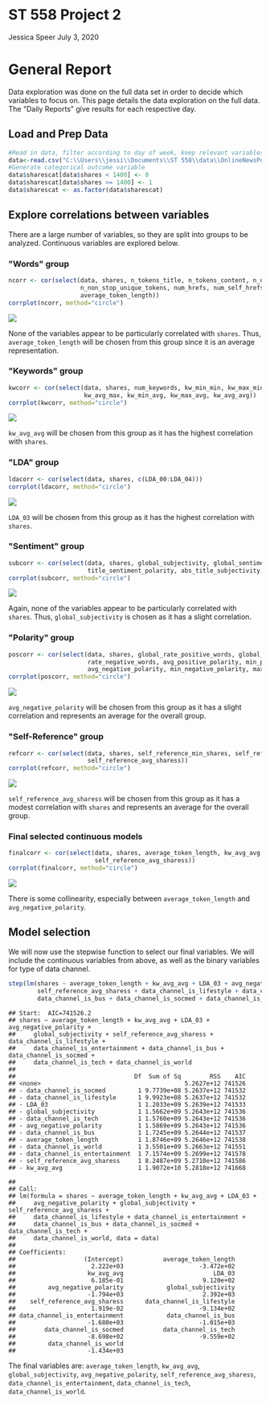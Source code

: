 ST 558 Project 2
================
Jessica Speer
July 3, 2020

General Report
==============

Data exploration was done on the full data set in order to decide which variables to focus on. This page details the data exploration on the full data. The "Daily Reports" give results for each respective day.

Load and Prep Data
------------------

``` r
#Read in data, filter according to day of week, keep relevant variables
data<-read.csv("C:\\Users\\jessi\\Documents\\ST 558\\data\\OnlineNewsPopularity.csv", header=T)
#Generate categorical outcome variable
data$sharescat[data$shares < 1400] <- 0
data$sharescat[data$shares >= 1400] <- 1
data$sharescat <- as.factor(data$sharescat)
```

Explore correlations between variables
--------------------------------------

There are a large number of variables, so they are split into groups to be analyzed. Continuous variables are explored below.

### "Words" group

``` r
ncorr <- cor(select(data, shares, n_tokens_title, n_tokens_content, n_unique_tokens, n_non_stop_words,
                    n_non_stop_unique_tokens, num_hrefs, num_self_hrefs, num_imgs, num_videos, 
                    average_token_length))
corrplot(ncorr, method="circle")
```

![](st558proj2_files/figure-markdown_github/unnamed-chunk-2-1.png)

None of the variables appear to be particularly correlated with `shares`. Thus, `average_token_length` will be chosen from this group since it is an average representation.

### "Keywords" group

``` r
kwcorr <- cor(select(data, shares, num_keywords, kw_min_min, kw_max_min, kw_avg_min, kw_min_max, kw_max_max, 
                     kw_avg_max, kw_min_avg, kw_max_avg, kw_avg_avg))
corrplot(kwcorr, method="circle")
```

![](st558proj2_files/figure-markdown_github/unnamed-chunk-3-1.png)

`kw_avg_avg` will be chosen from this group as it has the highest correlation with `shares`.

### "LDA" group

``` r
ldacorr <- cor(select(data, shares, c(LDA_00:LDA_04)))
corrplot(ldacorr, method="circle")
```

![](st558proj2_files/figure-markdown_github/unnamed-chunk-4-1.png)

`LDA_03` will be chosen from this group as it has the highest correlation with `shares`.

### "Sentiment" group

``` r
subcorr <- cor(select(data, shares, global_subjectivity, global_sentiment_polarity, title_subjectivity,
                      title_sentiment_polarity, abs_title_subjectivity, abs_title_sentiment_polarity))
corrplot(subcorr, method="circle")
```

![](st558proj2_files/figure-markdown_github/unnamed-chunk-5-1.png)

Again, none of the variables appear to be particularly correlated with `shares`. Thus, `global_subjectivity` is chosen as it has a slight correlation.

### "Polarity" group

``` r
poscorr <- cor(select(data, shares, global_rate_positive_words, global_rate_negative_words, rate_positive_words,
                      rate_negative_words, avg_positive_polarity, min_positive_polarity, max_positive_polarity,
                      avg_negative_polarity, min_negative_polarity, max_negative_polarity))
corrplot(poscorr, method="circle")
```

![](st558proj2_files/figure-markdown_github/unnamed-chunk-6-1.png)

`avg_negative_polarity` will be chosen from this group as it has a slight correlation and represents an average for the overall group.

### "Self-Reference" group

``` r
refcorr <- cor(select(data, shares, self_reference_min_shares, self_reference_max_shares, 
                      self_reference_avg_sharess))
corrplot(refcorr, method="circle")
```

![](st558proj2_files/figure-markdown_github/unnamed-chunk-7-1.png)

`self_reference_avg_sharess` will be chosen from this group as it has a modest correlation with `shares` and represents an average for the overall group.

### Final selected continuous models

``` r
finalcorr <- cor(select(data, shares, average_token_length, kw_avg_avg, LDA_03, avg_negative_polarity,
                        self_reference_avg_sharess))
corrplot(finalcorr, method="circle")
```

![](st558proj2_files/figure-markdown_github/unnamed-chunk-8-1.png)

There is some collinearity, especially between `average_token_length` and `avg_negative_polarity`.

Model selection
---------------

We will now use the stepwise function to select our final variables. We will include the continuous variables from above, as well as the binary variables for type of data channel.

``` r
step(lm(shares ~ average_token_length + kw_avg_avg + LDA_03 + avg_negative_polarity + global_subjectivity +
        self_reference_avg_sharess + data_channel_is_lifestyle + data_channel_is_entertainment + 
        data_channel_is_bus + data_channel_is_socmed + data_channel_is_tech + data_channel_is_world, data=data))
```

    ## Start:  AIC=741526.2
    ## shares ~ average_token_length + kw_avg_avg + LDA_03 + avg_negative_polarity + 
    ##     global_subjectivity + self_reference_avg_sharess + data_channel_is_lifestyle + 
    ##     data_channel_is_entertainment + data_channel_is_bus + data_channel_is_socmed + 
    ##     data_channel_is_tech + data_channel_is_world
    ## 
    ##                                 Df  Sum of Sq        RSS    AIC
    ## <none>                                        5.2627e+12 741526
    ## - data_channel_is_socmed         1 9.7739e+08 5.2637e+12 741532
    ## - data_channel_is_lifestyle      1 9.9923e+08 5.2637e+12 741532
    ## - LDA_03                         1 1.2033e+09 5.2639e+12 741533
    ## - global_subjectivity            1 1.5662e+09 5.2643e+12 741536
    ## - data_channel_is_tech           1 1.5760e+09 5.2643e+12 741536
    ## - avg_negative_polarity          1 1.5869e+09 5.2643e+12 741536
    ## - data_channel_is_bus            1 1.7245e+09 5.2644e+12 741537
    ## - average_token_length           1 1.8746e+09 5.2646e+12 741538
    ## - data_channel_is_world          1 3.5501e+09 5.2663e+12 741551
    ## - data_channel_is_entertainment  1 7.1574e+09 5.2699e+12 741578
    ## - self_reference_avg_sharess     1 8.2487e+09 5.2710e+12 741586
    ## - kw_avg_avg                     1 1.9072e+10 5.2818e+12 741668

    ## 
    ## Call:
    ## lm(formula = shares ~ average_token_length + kw_avg_avg + LDA_03 + 
    ##     avg_negative_polarity + global_subjectivity + self_reference_avg_sharess + 
    ##     data_channel_is_lifestyle + data_channel_is_entertainment + 
    ##     data_channel_is_bus + data_channel_is_socmed + data_channel_is_tech + 
    ##     data_channel_is_world, data = data)
    ## 
    ## Coefficients:
    ##                   (Intercept)           average_token_length  
    ##                     2.222e+03                     -3.472e+02  
    ##                    kw_avg_avg                         LDA_03  
    ##                     6.185e-01                      9.120e+02  
    ##         avg_negative_polarity            global_subjectivity  
    ##                    -1.794e+03                      2.392e+03  
    ##    self_reference_avg_sharess      data_channel_is_lifestyle  
    ##                     1.919e-02                     -9.134e+02  
    ## data_channel_is_entertainment            data_channel_is_bus  
    ##                    -1.680e+03                     -1.015e+03  
    ##        data_channel_is_socmed           data_channel_is_tech  
    ##                    -8.698e+02                     -9.559e+02  
    ##         data_channel_is_world  
    ##                    -1.434e+03

The final variables are: `average_token_length`, `kw_avg_avg`, `global_subjectivity`, `avg_negative_polarity`, `self_reference_avg_sharess`, `data_channel_is_entertainment`, `data_channel_is_tech`, `data_channel_is_world`.
